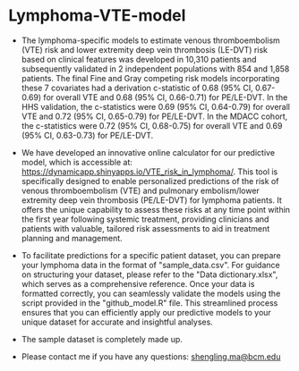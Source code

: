 # Lymphoma-VTE-model

- The lymphoma-specific models to estimate venous thromboembolism (VTE) risk and lower extremity deep vein thrombosis (LE-DVT) risk based on clinical features was developed in 10,310 patients and subsequently validated in 2 independent populations with 854 and 1,858 patients. The final Fine and Gray competing risk models incorporating these 7 covariates had a derivation c-statistic of 0.68 (95% CI, 0.67-0.69) for overall VTE and 0.68 (95% CI, 0.66-0.71) for PE/LE-DVT. In the HHS validation, the c-statistics were 0.69 (95% CI, 0.64-0.79) for overall VTE and 0.72 (95% CI, 0.65-0.79) for PE/LE-DVT. In the MDACC cohort, the c-statistics were 0.72 (95% CI, 0.68-0.75) for overall VTE and 0.69 (95% CI, 0.63-0.73) for PE/LE-DVT.


- We have developed an innovative online calculator for our predictive model, which is accessible at: https://dynamicapp.shinyapps.io/VTE_risk_in_lymphoma/. This tool is specifically designed to enable personalized predictions of the risk of venous thromboembolism (VTE) and pulmonary embolism/lower extremity deep vein thrombosis (PE/LE-DVT) for lymphoma patients. It offers the unique capability to assess these risks at any time point within the first year following systemic treatment, providing clinicians and patients with valuable, tailored risk assessments to aid in treatment planning and management.

  
- To facilitate predictions for a specific patient dataset, you can prepare your lymphoma data in the format of "sample_data.csv". For guidance on structuring your dataset, please refer to the "Data dictionary.xlsx", which serves as a comprehensive reference. Once your data is formatted correctly, you can seamlessly validate the models using the script provided in the "github_model.R" file. This streamlined process ensures that you can efficiently apply our predictive models to your unique dataset for accurate and insightful analyses.

- The sample dataset is completely made up.

- Please contact me if you have any questions: shengling.ma@bcm.edu





